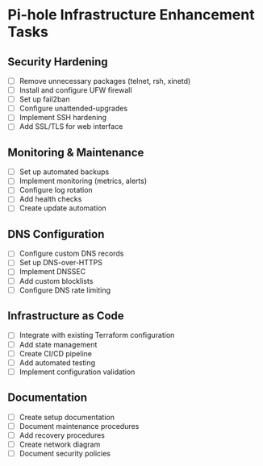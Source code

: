 # Pi-hole Infrastructure Enhancement Tasks

## Security Hardening
- [ ] Remove unnecessary packages (telnet, rsh, xinetd)
- [ ] Install and configure UFW firewall
- [ ] Set up fail2ban
- [ ] Configure unattended-upgrades
- [ ] Implement SSH hardening
- [ ] Add SSL/TLS for web interface

## Monitoring & Maintenance
- [ ] Set up automated backups
- [ ] Implement monitoring (metrics, alerts)
- [ ] Configure log rotation
- [ ] Add health checks
- [ ] Create update automation

## DNS Configuration
- [ ] Configure custom DNS records
- [ ] Set up DNS-over-HTTPS
- [ ] Implement DNSSEC
- [ ] Add custom blocklists
- [ ] Configure DNS rate limiting

## Infrastructure as Code
- [ ] Integrate with existing Terraform configuration
- [ ] Add state management
- [ ] Create CI/CD pipeline
- [ ] Add automated testing
- [ ] Implement configuration validation

## Documentation
- [ ] Create setup documentation
- [ ] Document maintenance procedures
- [ ] Add recovery procedures
- [ ] Create network diagram
- [ ] Document security policies